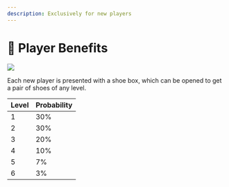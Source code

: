 ```yaml
---
description: Exclusively for new players
---
```


# 🎁 Player Benefits

![](../.gitbook/assets/banner\_two.png)

&#x20;   Each new player is presented with a shoe box, which can be opened to get a pair of shoes of any level.

| Level | Probability |
| ----- | ----------- |
| 1     | 30%         |
| 2     | 30%         |
| 3     | 20%         |
| 4     | 10%         |
| 5     | 7%          |
| 6     | 3%          |
